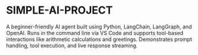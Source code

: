 # SIMPLE-AI-PROJECT
A beginner-friendly AI agent built using Python, LangChain, LangGraph, and OpenAI. Runs in the command line via VS Code and supports tool-based interactions like arithmetic calculations and greetings. Demonstrates prompt handling, tool execution, and live response streaming.

